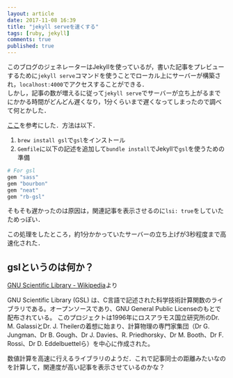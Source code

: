 ```yaml
---
layout: article
date: 2017-11-08 16:39
title: "jekyll serveを速くする"
tags: [ruby, jekyll]
comments: true
published: true
---
```


このブログのジェネレーターはJekyllを使っているが，書いた記事をプレビューするために`jekyll serve`コマンドを使うことでローカル上にサーバーが構築され，`localhost:4000`でアクセスすることができる．  
しかし，記事の数が増えるに従って`jekyll serve`でサーバーが立ち上がるまでにかかる時間がどんどん遅くなり，1分くらいまで遅くなってしまったので調べて何とかした．

[ここ](http://okzk.org/blog/how-to-speed-up-jekyll-lsi/)を参考にした．方法は以下．

1. `brew install gsl`で`gsl`をインストール
1. `Gemfile`に以下の記述を追加して`bundle install`でJekyllで`gsl`を使うための準備
```ruby
# For gsl
gem "sass"
gem "bourbon"
gem "neat"
gem "rb-gsl"
```

そもそも遅かったのは原因は，関連記事を表示させるのに`lsi: true`をしていたためっぽい．

この処理をしたところ，約1分かかっていたサーバーの立ち上げが3秒程度まで高速化された．

## gslというのは何か？
[GNU Scientific Library - Wikipedia](https://ja.wikipedia.org/wiki/GNU_Scientific_Library)より

>
GNU Scientific Library (GSL) は、C言語で記述された科学技術計算関数のライブラリである。オープンソースであり、GNU General Public Licenseのもとで配布されている。 このプロジェクトは1996年にロスアラモス国立研究所のDr. M. GalassiとDr. J. Theilerの着想に始まり、計算物理の専門家集団（Dr G. Jungman、Dr B. Gough、Dr J. Davies、R. Priedhorsky、Dr M. Booth、Dr F. Rossi、Dr D. Eddelbuettelら）を中心に作成された。

数値計算を高速に行えるライブラリのようだ．これで記事同士の距離みたいなのを計算して，関連度が高い記事を表示させているのかな？
